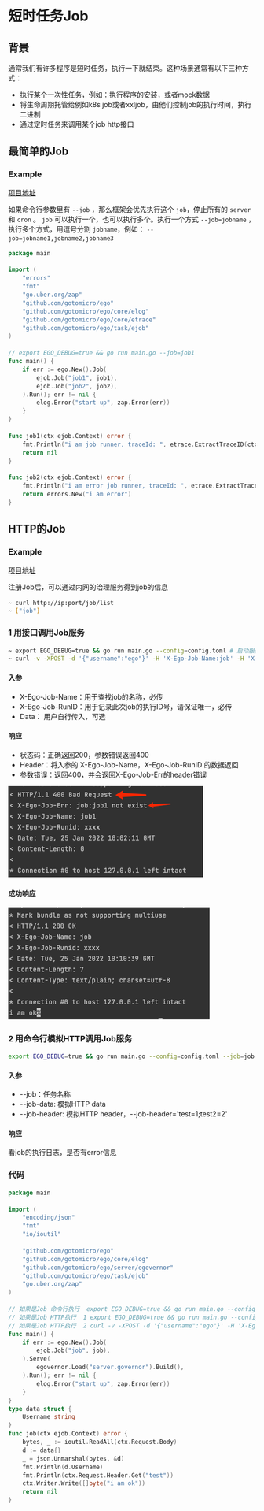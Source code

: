 # 短时任务Job
## 背景
通常我们有许多程序是短时任务，执行一下就结束。这种场景通常有以下三种方式：
* 执行某个一次性任务，例如：执行程序的安装，或者mock数据
* 将生命周期托管给例如k8s job或者xxljob，由他们控制job的执行时间，执行二进制
* 通过定时任务来调用某个job http接口

## 最简单的Job
### Example
[项目地址](https://github.com/gotomicro/ego/tree/master/examples/task/job)

如果命令行参数里有 ``--job`` ，那么框架会优先执行这个 ``job``，停止所有的 ``server`` 和  ``cron`` 。 ``job`` 可以执行一个，也可以执行多个。执行一个方式 ``--job=jobname`` ，执行多个方式，用逗号分割 ``jobname``，例如： ``--job=jobname1,jobname2,jobname3``

```go
package main

import (
	"errors"
	"fmt"
	"go.uber.org/zap"
	"github.com/gotomicro/ego"
	"github.com/gotomicro/ego/core/elog"
	"github.com/gotomicro/ego/core/etrace"
	"github.com/gotomicro/ego/task/ejob"
)

// export EGO_DEBUG=true && go run main.go --job=job1
func main() {
	if err := ego.New().Job(
		ejob.Job("job1", job1),
		ejob.Job("job2", job2),
	).Run(); err != nil {
		elog.Error("start up", zap.Error(err))
	}
}

func job1(ctx ejob.Context) error {
	fmt.Println("i am job runner, traceId: ", etrace.ExtractTraceID(ctx.Ctx))
	return nil
}

func job2(ctx ejob.Context) error {
	fmt.Println("i am error job runner, traceId: ", etrace.ExtractTraceID(ctx.Ctx))
	return errors.New("i am error")
}
``` 

## HTTP的Job
### Example
[项目地址](https://github.com/gotomicro/ego/tree/master/examples/task/httpjob)


注册Job后，可以通过内网的治理服务得到job的信息
```bash
~ curl http://ip:port/job/list
~ ["job"]
```

### 1 用接口调用Job服务
```bash
~ export EGO_DEBUG=true && go run main.go --config=config.toml # 启动服务
~ curl -v -XPOST -d '{"username":"ego"}' -H 'X-Ego-Job-Name:job' -H 'X-Ego-Job-RunID:xxxx' -H 'test=1' http://127.0.0.1:9003/jobs ## 调用服务
```
#### 入参
* X-Ego-Job-Name：用于查找job的名称，必传
* X-Ego-Job-RunID：用于记录此次job的执行ID号，请保证唯一，必传
* Data： 用户自行传入，可选

#### 响应
* 状态码：正确返回200，参数错误返回400
* Header：将入参的 X-Ego-Job-Name，X-Ego-Job-RunID 的数据返回
* 参数错误：返回400，并会返回X-Ego-Job-Err的header错误

![httpjoberror.png](../../images/httpjoberror.png)
  
#### 成功响应

![httpjobsuccess.png](../../images/httpjobsuccess.png)

### 2 用命令行模拟HTTP调用Job服务
```bash
export EGO_DEBUG=true && go run main.go --config=config.toml --job=job --job-data='{"username":"ego"}' --job-header='test=1'
```
#### 入参
* --job：任务名称
* --job-data: 模拟HTTP data
* --job-header: 模拟HTTP header，--job-header='test=1;test2=2'

#### 响应
看job的执行日志，是否有error信息

### 代码
```go
package main

import (
	"encoding/json"
	"fmt"
	"io/ioutil"

	"github.com/gotomicro/ego"
	"github.com/gotomicro/ego/core/elog"
	"github.com/gotomicro/ego/server/egovernor"
	"github.com/gotomicro/ego/task/ejob"
	"go.uber.org/zap"
)

// 如果是Job 命令行执行  export EGO_DEBUG=true && go run main.go --config=config.toml --job=job --job-data='{"username":"ego"}' --job-header='test=1'
// 如果是Job HTTP执行  1 export EGO_DEBUG=true && go run main.go --config=config.toml
// 如果是Job HTTP执行  2 curl -v -XPOST -d '{"username":"ego"}' -H 'X-Ego-Job-Name:job' -H 'X-Ego-Job-RunID:xxxx' -H 'test=1' http://127.0.0.1:9003/jobs
func main() {
	if err := ego.New().Job(
		ejob.Job("job", job),
	).Serve(
		egovernor.Load("server.governor").Build(),
	).Run(); err != nil {
		elog.Error("start up", zap.Error(err))
	}
}
type data struct {
	Username string
}
func job(ctx ejob.Context) error {
	bytes, _ := ioutil.ReadAll(ctx.Request.Body)
	d := data{}
	_ = json.Unmarshal(bytes, &d)
	fmt.Println(d.Username)
	fmt.Println(ctx.Request.Header.Get("test"))
	ctx.Writer.Write([]byte("i am ok"))
	return nil
}

```



<Vssue title="Task-job" />